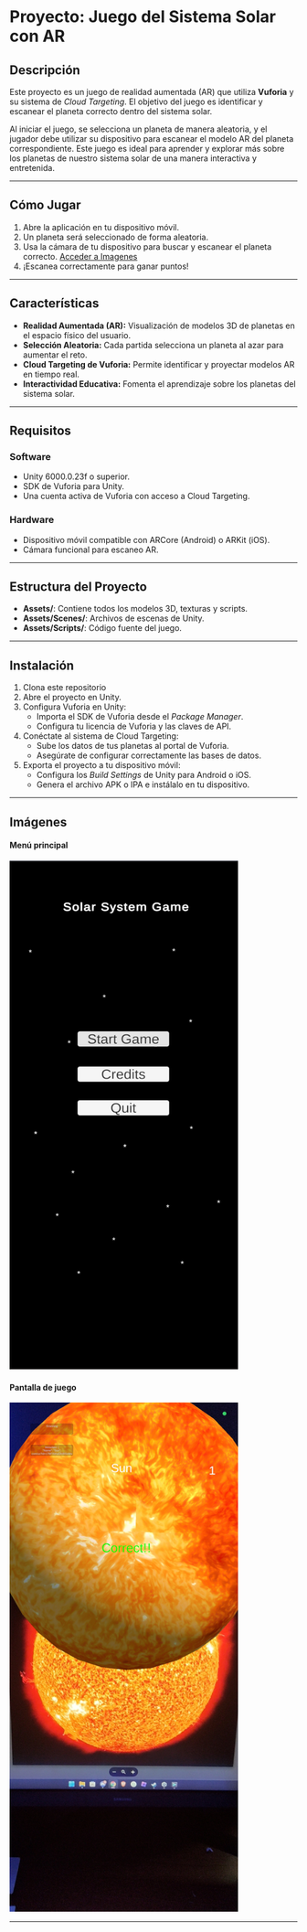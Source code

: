 # Proyecto: Juego del Sistema Solar con AR

## Descripción
Este proyecto es un juego de realidad aumentada (AR) que utiliza **Vuforia** y su sistema de *Cloud Targeting*. El objetivo del juego es identificar y escanear el planeta correcto dentro del sistema solar.

Al iniciar el juego, se selecciona un planeta de manera aleatoria, y el jugador debe utilizar su dispositivo para escanear el modelo AR del planeta correspondiente. Este juego es ideal para aprender y explorar más sobre los planetas de nuestro sistema solar de una manera interactiva y entretenida.

---
## Cómo Jugar
1. Abre la aplicación en tu dispositivo móvil.
2. Un planeta será seleccionado de forma aleatoria.
3. Usa la cámara de tu dispositivo para buscar y escanear el planeta correcto.
   <a href="https://drive.google.com/drive/folders/1xhyuLGclJY2558psiMm5xvv1yv9SkUjZ?usp=sharing" target="_blank">Acceder a Imagenes</a>
5. ¡Escanea correctamente para ganar puntos!

---
## Características
- **Realidad Aumentada (AR):** Visualización de modelos 3D de planetas en el espacio físico del usuario.
- **Selección Aleatoria:** Cada partida selecciona un planeta al azar para aumentar el reto.
- **Cloud Targeting de Vuforia:** Permite identificar y proyectar modelos AR en tiempo real.
- **Interactividad Educativa:** Fomenta el aprendizaje sobre los planetas del sistema solar.

---

## Requisitos

### Software
- Unity 6000.0.23f o superior.
- SDK de Vuforia para Unity.
- Una cuenta activa de Vuforia con acceso a Cloud Targeting.

### Hardware
- Dispositivo móvil compatible con ARCore (Android) o ARKit (iOS).
- Cámara funcional para escaneo AR.
---
## Estructura del Proyecto
- **Assets/**: Contiene todos los modelos 3D, texturas y scripts.
- **Assets/Scenes/**: Archivos de escenas de Unity.
- **Assets/Scripts/**: Código fuente del juego.

---

## Instalación
1. Clona este repositorio
2. Abre el proyecto en Unity.
3. Configura Vuforia en Unity:
   - Importa el SDK de Vuforia desde el *Package Manager*.
   - Configura tu licencia de Vuforia y las claves de API.
4. Conéctate al sistema de Cloud Targeting:
   - Sube los datos de tus planetas al portal de Vuforia.
   - Asegúrate de configurar correctamente las bases de datos.
5. Exporta el proyecto a tu dispositivo móvil:
   - Configura los *Build Settings* de Unity para Android o iOS.
   - Genera el archivo APK o IPA e instálalo en tu dispositivo.

---





## Imágenes
#### Menú principal
<img src="./Screenshots/Menu.jpg" alt="Menú principal" width="400"/>

#### Pantalla de juego
<img src="./Screenshots/Game.jpg" alt="Pantalla de juego" width="400"/>

---

